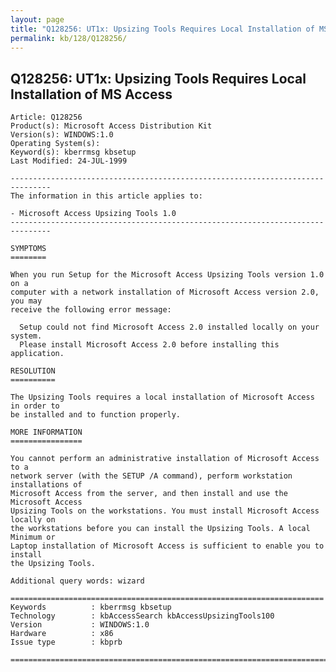 ```yaml
---
layout: page
title: "Q128256: UT1x: Upsizing Tools Requires Local Installation of MS Access"
permalink: kb/128/Q128256/
---
```


## Q128256: UT1x: Upsizing Tools Requires Local Installation of MS Access

	Article: Q128256
	Product(s): Microsoft Access Distribution Kit
	Version(s): WINDOWS:1.0
	Operating System(s): 
	Keyword(s): kberrmsg kbsetup
	Last Modified: 24-JUL-1999
	
	-------------------------------------------------------------------------------
	The information in this article applies to:
	
	- Microsoft Access Upsizing Tools 1.0 
	-------------------------------------------------------------------------------
	
	SYMPTOMS
	========
	
	When you run Setup for the Microsoft Access Upsizing Tools version 1.0 on a
	computer with a network installation of Microsoft Access version 2.0, you may
	receive the following error message:
	
	  Setup could not find Microsoft Access 2.0 installed locally on your system.
	  Please install Microsoft Access 2.0 before installing this application.
	
	RESOLUTION
	==========
	
	The Upsizing Tools requires a local installation of Microsoft Access in order to
	be installed and to function properly.
	
	MORE INFORMATION
	================
	
	You cannot perform an administrative installation of Microsoft Access to a
	network server (with the SETUP /A command), perform workstation installations of
	Microsoft Access from the server, and then install and use the Microsoft Access
	Upsizing Tools on the workstations. You must install Microsoft Access locally on
	the workstations before you can install the Upsizing Tools. A local Minimum or
	Laptop installation of Microsoft Access is sufficient to enable you to install
	the Upsizing Tools.
	
	Additional query words: wizard
	
	======================================================================
	Keywords          : kberrmsg kbsetup 
	Technology        : kbAccessSearch kbAccessUpsizingTools100
	Version           : WINDOWS:1.0
	Hardware          : x86
	Issue type        : kbprb
	
	=============================================================================
	
